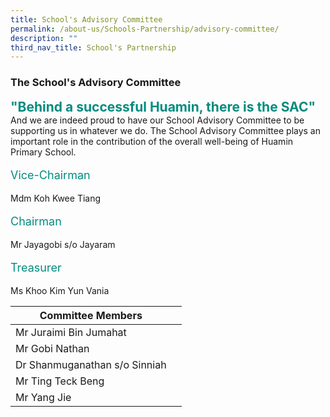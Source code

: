 ```yaml
---
title: School's Advisory Committee
permalink: /about-us/Schools-Partnership/advisory-committee/
description: ""
third_nav_title: School's Partnership
---
```

### **The School's Advisory Committee**

<b style="color:#038C7F; font-size:21px;">"Behind a successful Huamin, there is the SAC"</b><br>
And we are indeed proud to have our School Advisory Committee to be supporting us in whatever we do.
The School Advisory Committee plays an important role in the contribution of the overall well-being of Huamin Primary School.

<p style="color:#038C7F; font-size:18px">Vice-Chairman</p> Mdm Koh Kwee Tiang
<p style="color:#038C7F; font-size:18px">Chairman</p> Mr Jayagobi s/o Jayaram
<p style="color:#038C7F; font-size:18px">Treasurer</p> Ms Khoo Kim Yun Vania

| Committee Members | |
| -------- | -------- | 
| Mr Juraimi Bin Jumahat     |     |
|Mr Gobi Nathan | |
|Dr Shanmuganathan s/o Sinniah| |
|Mr Ting Teck Beng| |
|Mr Yang Jie| |

